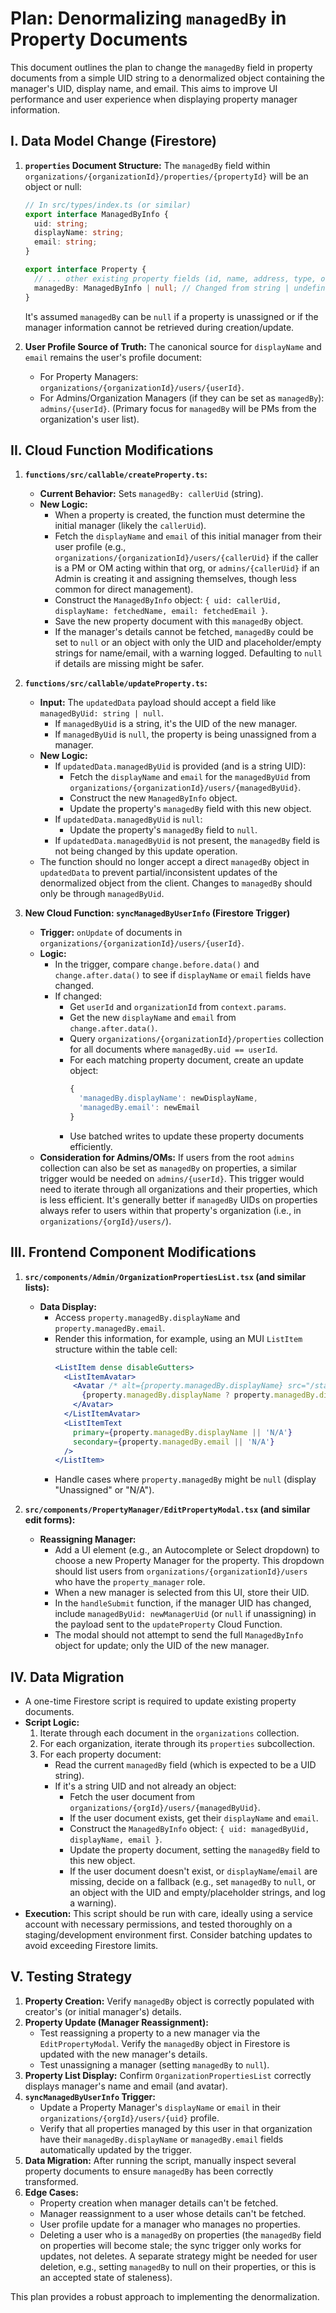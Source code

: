 # Plan: Denormalizing `managedBy` in Property Documents

This document outlines the plan to change the `managedBy` field in property documents from a simple UID string to a denormalized object containing the manager's UID, display name, and email. This aims to improve UI performance and user experience when displaying property manager information.

## I. Data Model Change (Firestore)

1.  **`properties` Document Structure:**
    The `managedBy` field within `organizations/{organizationId}/properties/{propertyId}` will be an object or null:

    ```typescript
    // In src/types/index.ts (or similar)
    export interface ManagedByInfo {
      uid: string;
      displayName: string;
      email: string;
    }

    export interface Property {
      // ... other existing property fields (id, name, address, type, organizationId, createdAt, status, etc.)
      managedBy: ManagedByInfo | null; // Changed from string | undefined
    }
    ```
    It's assumed `managedBy` can be `null` if a property is unassigned or if the manager information cannot be retrieved during creation/update.

2.  **User Profile Source of Truth:**
    The canonical source for `displayName` and `email` remains the user's profile document:
    *   For Property Managers: `organizations/{organizationId}/users/{userId}`.
    *   For Admins/Organization Managers (if they can be set as `managedBy`): `admins/{userId}`. (Primary focus for `managedBy` will be PMs from the organization's user list).

## II. Cloud Function Modifications

1.  **`functions/src/callable/createProperty.ts`:**
    *   **Current Behavior:** Sets `managedBy: callerUid` (string).
    *   **New Logic:**
        *   When a property is created, the function must determine the initial manager (likely the `callerUid`).
        *   Fetch the `displayName` and `email` of this initial manager from their user profile (e.g., `organizations/{organizationId}/users/{callerUid}` if the caller is a PM or OM acting within that org, or `admins/{callerUid}` if an Admin is creating it and assigning themselves, though less common for direct management).
        *   Construct the `ManagedByInfo` object: `{ uid: callerUid, displayName: fetchedName, email: fetchedEmail }`.
        *   Save the new property document with this `managedBy` object.
        *   If the manager's details cannot be fetched, `managedBy` could be set to `null` or an object with only the UID and placeholder/empty strings for name/email, with a warning logged. Defaulting to `null` if details are missing might be safer.

2.  **`functions/src/callable/updateProperty.ts`:**
    *   **Input:** The `updatedData` payload should accept a field like `managedByUid: string | null`.
        *   If `managedByUid` is a string, it's the UID of the new manager.
        *   If `managedByUid` is `null`, the property is being unassigned from a manager.
    *   **New Logic:**
        *   If `updatedData.managedByUid` is provided (and is a string UID):
            *   Fetch the `displayName` and `email` for the `managedByUid` from `organizations/{organizationId}/users/{managedByUid}`.
            *   Construct the new `ManagedByInfo` object.
            *   Update the property's `managedBy` field with this new object.
        *   If `updatedData.managedByUid` is `null`:
            *   Update the property's `managedBy` field to `null`.
        *   If `updatedData.managedByUid` is not present, the `managedBy` field is not being changed by this update operation.
    *   The function should no longer accept a direct `managedBy` object in `updatedData` to prevent partial/inconsistent updates of the denormalized object from the client. Changes to `managedBy` should only be through `managedByUid`.

3.  **New Cloud Function: `syncManagedByUserInfo` (Firestore Trigger)**
    *   **Trigger:** `onUpdate` of documents in `organizations/{organizationId}/users/{userId}`.
    *   **Logic:**
        *   In the trigger, compare `change.before.data()` and `change.after.data()` to see if `displayName` or `email` fields have changed.
        *   If changed:
            *   Get `userId` and `organizationId` from `context.params`.
            *   Get the new `displayName` and `email` from `change.after.data()`.
            *   Query `organizations/{organizationId}/properties` collection for all documents where `managedBy.uid == userId`.
            *   For each matching property document, create an update object:
                ```javascript
                {
                  'managedBy.displayName': newDisplayName,
                  'managedBy.email': newEmail
                }
                ```
            *   Use batched writes to update these property documents efficiently.
    *   **Consideration for Admins/OMs:** If users from the root `admins` collection can also be set as `managedBy` on properties, a similar trigger would be needed on `admins/{userId}`. This trigger would need to iterate through all organizations and their properties, which is less efficient. It's generally better if `managedBy` UIDs on properties always refer to users within that property's organization (i.e., in `organizations/{orgId}/users/`).

## III. Frontend Component Modifications

1.  **`src/components/Admin/OrganizationPropertiesList.tsx` (and similar lists):**
    *   **Data Display:**
        *   Access `property.managedBy.displayName` and `property.managedBy.email`.
        *   Render this information, for example, using an MUI `ListItem` structure within the table cell:
            ```jsx
            <ListItem dense disableGutters>
              <ListItemAvatar>
                <Avatar /* alt={property.managedBy.displayName} src="/static/images/avatar/1.jpg" */ >
                  {property.managedBy.displayName ? property.managedBy.displayName.charAt(0) : '?'}
                </Avatar>
              </ListItemAvatar>
              <ListItemText
                primary={property.managedBy.displayName || 'N/A'}
                secondary={property.managedBy.email || 'N/A'}
              />
            </ListItem>
            ```
        *   Handle cases where `property.managedBy` might be `null` (display "Unassigned" or "N/A").

2.  **`src/components/PropertyManager/EditPropertyModal.tsx` (and similar edit forms):**
    *   **Reassigning Manager:**
        *   Add a UI element (e.g., an Autocomplete or Select dropdown) to choose a new Property Manager for the property. This dropdown should list users from `organizations/{organizationId}/users` who have the `property_manager` role.
        *   When a new manager is selected from this UI, store their UID.
        *   In the `handleSubmit` function, if the manager UID has changed, include `managedByUid: newManagerUid` (or `null` if unassigning) in the payload sent to the `updateProperty` Cloud Function.
        *   The modal should not attempt to send the full `ManagedByInfo` object for update; only the UID of the new manager.

## IV. Data Migration

*   A one-time Firestore script is required to update existing property documents.
*   **Script Logic:**
    1.  Iterate through each document in the `organizations` collection.
    2.  For each organization, iterate through its `properties` subcollection.
    3.  For each property document:
        *   Read the current `managedBy` field (which is expected to be a UID string).
        *   If it's a string UID and not already an object:
            *   Fetch the user document from `organizations/{orgId}/users/{managedByUid}`.
            *   If the user document exists, get their `displayName` and `email`.
            *   Construct the `ManagedByInfo` object: `{ uid: managedByUid, displayName, email }`.
            *   Update the property document, setting the `managedBy` field to this new object.
            *   If the user document doesn't exist, or `displayName`/`email` are missing, decide on a fallback (e.g., set `managedBy` to `null`, or an object with the UID and empty/placeholder strings, and log a warning).
*   **Execution:** This script should be run with care, ideally using a service account with necessary permissions, and tested thoroughly on a staging/development environment first. Consider batching updates to avoid exceeding Firestore limits.

## V. Testing Strategy

1.  **Property Creation:** Verify `managedBy` object is correctly populated with creator's (or initial manager's) details.
2.  **Property Update (Manager Reassignment):**
    *   Test reassigning a property to a new manager via the `EditPropertyModal`. Verify the `managedBy` object in Firestore is updated with the new manager's details.
    *   Test unassigning a manager (setting `managedBy` to `null`).
3.  **Property List Display:** Confirm `OrganizationPropertiesList` correctly displays manager's name and email (and avatar).
4.  **`syncManagedByUserInfo` Trigger:**
    *   Update a Property Manager's `displayName` or `email` in their `organizations/{orgId}/users/{uid}` profile.
    *   Verify that all properties managed by this user in that organization have their `managedBy.displayName` or `managedBy.email` fields automatically updated by the trigger.
5.  **Data Migration:** After running the script, manually inspect several property documents to ensure `managedBy` has been correctly transformed.
6.  **Edge Cases:**
    *   Property creation when manager details can't be fetched.
    *   Manager reassignment to a user whose details can't be fetched.
    *   User profile update for a manager who manages no properties.
    *   Deleting a user who is a `managedBy` on properties (the `managedBy` field on properties will become stale; the sync trigger only works for updates, not deletes. A separate strategy might be needed for user deletion, e.g., setting `managedBy` to null on their properties, or this is an accepted state of staleness).

This plan provides a robust approach to implementing the denormalization.
